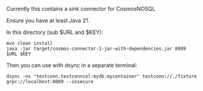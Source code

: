 Currently this contains a sink connector for CosmosNOSQL

Ensure you have at least Java 21.

In this directory (sub $URL and $KEY):

```
mvn clean install
java -jar target/cosmos-connector-1-jar-with-dependencies.jar 8089 $URL $KEY
```

Then you can use with dsync in a separate terminal:

```
dsync -ns "testconn.testconncol:mydb.mycontainer" testconn://./fixture grpc://localhost:8089 --insecure
```
